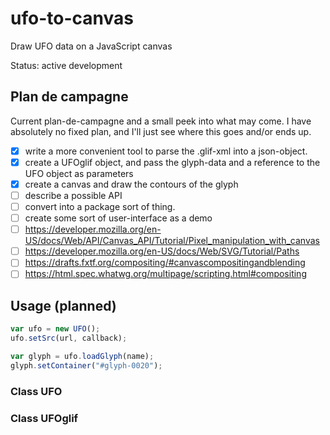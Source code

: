 # ufo-to-canvas

Draw UFO data on a JavaScript canvas

Status: active development

## Plan de campagne

Current plan-de-campagne and a small peek into what may come. I have absolutely no fixed plan, and I'll just see where this goes and/or ends up.

- [x] write a more convenient tool to parse the .glif-xml into a json-object.
- [x] create a UFOglif object, and pass the glyph-data and a reference to the UFO object as parameters
- [x] create a canvas and draw the contours of the glyph
- [ ] describe a possible API
- [ ] convert into a package sort of thing.
- [ ] create some sort of user-interface as a demo
- [ ] https://developer.mozilla.org/en-US/docs/Web/API/Canvas_API/Tutorial/Pixel_manipulation_with_canvas
- [ ] https://developer.mozilla.org/en-US/docs/Web/SVG/Tutorial/Paths
- [ ] https://drafts.fxtf.org/compositing/#canvascompositingandblending
- [ ] https://html.spec.whatwg.org/multipage/scripting.html#compositing

## Usage (planned)

```js
var ufo = new UFO();
ufo.setSrc(url, callback);

var glyph = ufo.loadGlyph(name);
glyph.setContainer("#glyph-0020");
```

### Class UFO


### Class UFOglif
